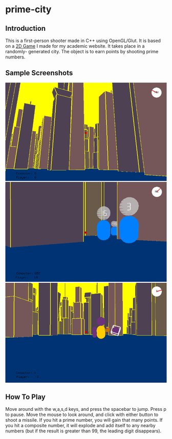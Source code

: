 # prime-city
## Introduction
This is a first-person shooter made in C++ using OpenGL/Glut. It 
is based on a [2D Game](https://www.uvm.edu/~mselia/primewar.html) 
I made for my academic website. It takes place in a randomly-
generated city. The object is to earn points by shooting prime
numbers. 

## Sample Screenshots
![](/screenshots/buildings.png)
![](/screenshots/numbers.png)
![](/screenshots/AI.png)

## How To Play
Move around with the w,a,s,d keys, and press the spacebar to jump.
Press p to pause. Move the mouse to look around, and click with 
either button to shoot a missile. If you hit a prime number, you 
will gain that many points. If you hit a composite number, it will
explode and add itself to any nearby numbers (but if the result is
greater than 99, the leading digit disappears).